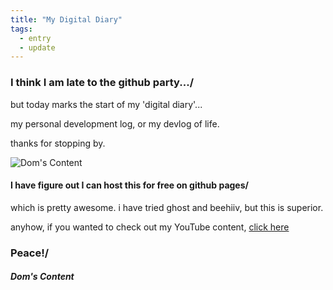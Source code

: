 ```yaml
---
title: "My Digital Diary"
tags:
  - entry
  - update
---
```

### I think I am late to the github party.../

but today marks the start of my 'digital diary'...

my personal development log, or my devlog of life.

thanks for stopping by.

![Dom's Content](https://domscontent.com/assets/images/bio-photo.jpeg)

#### I have figure out I can host this for free on github pages/

which is pretty awesome. i have tried ghost and beehiiv, but this is superior.

anyhow, if you wanted to check out my YouTube content, [click here](https://youtube.com/@doms-content)

### Peace!/

##### Dom's Content
